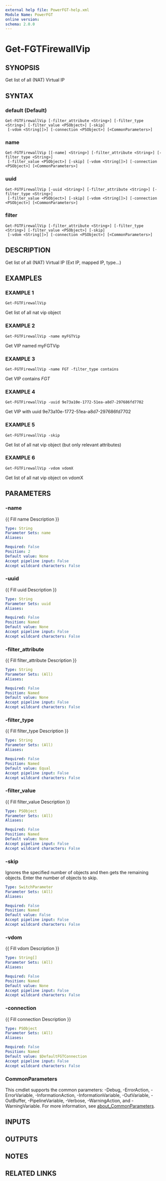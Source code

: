 ```yaml
---
external help file: PowerFGT-help.xml
Module Name: PowerFGT
online version:
schema: 2.0.0
---
```


# Get-FGTFirewallVip

## SYNOPSIS
Get list of all (NAT) Virtual IP

## SYNTAX

### default (Default)
```
Get-FGTFirewallVip [-filter_attribute <String>] [-filter_type <String>] [-filter_value <PSObject>] [-skip]
 [-vdom <String[]>] [-connection <PSObject>] [<CommonParameters>]
```

### name
```
Get-FGTFirewallVip [[-name] <String>] [-filter_attribute <String>] [-filter_type <String>]
 [-filter_value <PSObject>] [-skip] [-vdom <String[]>] [-connection <PSObject>] [<CommonParameters>]
```

### uuid
```
Get-FGTFirewallVip [-uuid <String>] [-filter_attribute <String>] [-filter_type <String>]
 [-filter_value <PSObject>] [-skip] [-vdom <String[]>] [-connection <PSObject>] [<CommonParameters>]
```

### filter
```
Get-FGTFirewallVip [-filter_attribute <String>] [-filter_type <String>] [-filter_value <PSObject>] [-skip]
 [-vdom <String[]>] [-connection <PSObject>] [<CommonParameters>]
```

## DESCRIPTION
Get list of all (NAT) Virtual IP (Ext IP, mapped IP, type...)

## EXAMPLES

### EXAMPLE 1
```
Get-FGTFirewallVip
```

Get list of all nat vip object

### EXAMPLE 2
```
Get-FGTFirewallVip -name myFGTVip
```

Get VIP named myFGTVip

### EXAMPLE 3
```
Get-FGTFirewallVip -name FGT -filter_type contains
```

Get VIP contains *FGT*

### EXAMPLE 4
```
Get-FGTFirewallVip -uuid 9e73a10e-1772-51ea-a8d7-297686fd7702
```

Get VIP with uuid 9e73a10e-1772-51ea-a8d7-297686fd7702

### EXAMPLE 5
```
Get-FGTFirewallVip -skip
```

Get list of all nat vip object (but only relevant attributes)

### EXAMPLE 6
```
Get-FGTFirewallVip -vdom vdomX
```

Get list of all nat vip object on vdomX

## PARAMETERS

### -name
{{ Fill name Description }}

```yaml
Type: String
Parameter Sets: name
Aliases:

Required: False
Position: 2
Default value: None
Accept pipeline input: False
Accept wildcard characters: False
```

### -uuid
{{ Fill uuid Description }}

```yaml
Type: String
Parameter Sets: uuid
Aliases:

Required: False
Position: Named
Default value: None
Accept pipeline input: False
Accept wildcard characters: False
```

### -filter_attribute
{{ Fill filter_attribute Description }}

```yaml
Type: String
Parameter Sets: (All)
Aliases:

Required: False
Position: Named
Default value: None
Accept pipeline input: False
Accept wildcard characters: False
```

### -filter_type
{{ Fill filter_type Description }}

```yaml
Type: String
Parameter Sets: (All)
Aliases:

Required: False
Position: Named
Default value: Equal
Accept pipeline input: False
Accept wildcard characters: False
```

### -filter_value
{{ Fill filter_value Description }}

```yaml
Type: PSObject
Parameter Sets: (All)
Aliases:

Required: False
Position: Named
Default value: None
Accept pipeline input: False
Accept wildcard characters: False
```

### -skip
Ignores the specified number of objects and then gets the remaining objects.
Enter the number of objects to skip.

```yaml
Type: SwitchParameter
Parameter Sets: (All)
Aliases:

Required: False
Position: Named
Default value: False
Accept pipeline input: False
Accept wildcard characters: False
```

### -vdom
{{ Fill vdom Description }}

```yaml
Type: String[]
Parameter Sets: (All)
Aliases:

Required: False
Position: Named
Default value: None
Accept pipeline input: False
Accept wildcard characters: False
```

### -connection
{{ Fill connection Description }}

```yaml
Type: PSObject
Parameter Sets: (All)
Aliases:

Required: False
Position: Named
Default value: $DefaultFGTConnection
Accept pipeline input: False
Accept wildcard characters: False
```

### CommonParameters
This cmdlet supports the common parameters: -Debug, -ErrorAction, -ErrorVariable, -InformationAction, -InformationVariable, -OutVariable, -OutBuffer, -PipelineVariable, -Verbose, -WarningAction, and -WarningVariable. For more information, see [about_CommonParameters](http://go.microsoft.com/fwlink/?LinkID=113216).

## INPUTS

## OUTPUTS

## NOTES

## RELATED LINKS
